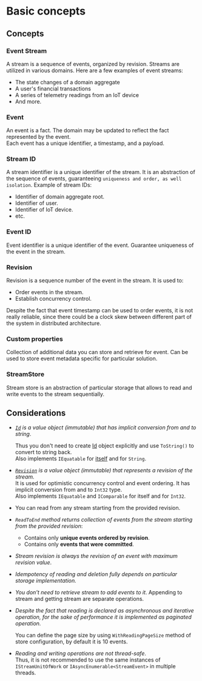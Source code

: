# Basic concepts

## Concepts

### Event Stream

A stream is a sequence of events, organized by revision.
Streams are utilized in various domains. Here are a few examples of event streams:

* The state changes of a domain aggregate
* A user's financial transactions
* A series of telemetry readings from an IoT device
* And more.

### Event

An event is a fact. The domain may be updated to reflect the fact represented by the event.  
Each event has a unique identifier, a timestamp, and a payload.

### Stream ID

A stream identifier is a unique identifier of the stream.
It is an abstraction of the sequence of events, guaranteeing `uniqueness and order, as well isolation`.
Example of stream IDs:

* Identifier of domain aggregate root.
* Identifier of user.
* Identifier of IoT device.
* etc.

### Event ID

Event identifier is a unique identifier of the event. Guarantee uniqueness of the event in the stream.

### Revision

Revision is a sequence number of the event in the stream. It is used to:

* Order events in the stream.
* Establish concurrency control.

Despite the fact that event timestamp can be used to order events, it is not really reliable, since there could be a clock skew between different part of the system in distributed architecture.

### Custom properties

Collection of additional data you can store and retrieve for event. Can be used to store event metadata specific for particular solution.

### StreamStore

Stream store is an abstraction of particular storage that allows to read and write events to the stream sequentially.

## Considerations

* _[`Id`][Id]  is a value object (immutable) that has implicit conversion from and to string_.  

  Thus you don't need to create [Id] object explicitly and use `ToString()` to convert to string back.  
  Also implements `IEquatable`  for [itself][Id] and for `String`.
* _[`Revision`][Revision] is a value object (immutable) that represents a revision of the stream._  
  It is used for optimistic concurrency control and event ordering.
  It has implicit conversion from and to `Int32` type.  
  Also implements `IEquatable` and `IComparable` for itself and for `Int32`.

* You can read from any stream starting from the provided revision.

* _`ReadToEnd` method  returns collection of events from the stream starting from the provided revision_:
  * Contains only **unique events ordered by revision**.
  * Contains only **events that were committed**.
  
* _Stream revision is always the revision of an event with maximum revision value_.

* _Idempotency of reading and deletion fully depends on particular storage implementation._

* _You don't need to retrieve stream  to add events to it_.
  Appending to stream and getting stream  are separate operations.

* _Despite the fact that reading is declared as asynchronous and iterative operation, for the sake of performance it is implemented as paginated operation._

  You can define the page size by using `WithReadingPageSize` method of store configuration, by default it is 10 events.

* _Reading and writing operations are not thread-safe_.  
 Thus, it is not recommended to use the same instances of `IStreamUnitOfWork` or `IAsyncEnumerable<StreamEvent>` in multiple threads.

[Id]: ../src/StreamStore.Contracts/Id.cs
[Revision]: ../src/StreamStore.Contracts/Revision.cs
